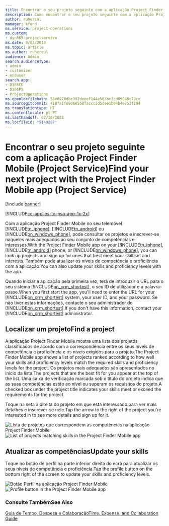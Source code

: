 ```yaml
---
title: Encontrar o seu projeto seguinte com a aplicação Project Finder Mobile
description: Como encontrar o seu projeto seguinte com a aplicação Project Finder Mobile para o Project Service
author: ruhercul
manager: kfend
ms.service: project-operations
ms.custom:
- dyn365-projectservice
ms.date: 8/03/2018
ms.topic: article
ms.author: ruhercul
audience: Admin
search.audienceType:
- admin
- customizer
- enduser
search.app:
- D365CE
- D365PS
- ProjectOperations
ms.openlocfilehash: 58e6970dbe902deeef144e563bcfcd09046c70ce
ms.sourcegitcommit: 418fa1fe9d605b8faccc2d5dee1b04b4e753f194
ms.translationtype: HT
ms.contentlocale: pt-PT
ms.lasthandoff: 02/10/2021
ms.locfileid: "5149287"
---
```

# <a name="find-your-next-project-with-the-project-finder-mobile-app-project-service"></a><span data-ttu-id="c69be-103">Encontrar o seu projeto seguinte com a aplicação Project Finder Mobile (Project Service)</span><span class="sxs-lookup"><span data-stu-id="c69be-103">Find your next project with the Project Finder Mobile app (Project Service)</span></span>

[!include [banner](../includes/psa-now-project-operations.md)]

[!INCLUDE[cc-applies-to-psa-app-1x-2x](../includes/cc-applies-to-psa-app-1x-2x.md)]

<span data-ttu-id="c69be-104">Com a aplicação Project Finder Mobile no seu telemóvel [!INCLUDE[tn_iphone](../includes/tn-iphone.md)], [!INCLUDE[tn_android](../includes/tn-android.md)] ou [!INCLUDE[pn_windows_phone](../includes/pn-windows-phone.md)], pode consultar os projetos e inscrever-se naqueles mais adequados ao seu conjunto de competências e interesses.</span><span class="sxs-lookup"><span data-stu-id="c69be-104">With the Project Finder Mobile app on your [!INCLUDE[tn_iphone](../includes/tn-iphone.md)], [!INCLUDE[tn_android](../includes/tn-android.md)] phone, or [!INCLUDE[pn_windows_phone](../includes/pn-windows-phone.md)], you can look up projects and sign up for ones that best meet your skill set and interests.</span></span> <span data-ttu-id="c69be-105">Também pode atualizar os níveis de competência e proficiência com a aplicação.</span><span class="sxs-lookup"><span data-stu-id="c69be-105">You can also update your skills and proficiency levels with the app.</span></span>  
  
 <span data-ttu-id="c69be-106">Quando iniciar a aplicação pela primeira vez, terá de introduzir o URL para o seu sistema [!INCLUDE[pn_crm_shortest](../includes/pn-crm-shortest.md)], o seu ID de utilizador e a palavra-passe.</span><span class="sxs-lookup"><span data-stu-id="c69be-106">When you first start the app, you'll need to enter the URL for your [!INCLUDE[pn_crm_shortest](../includes/pn-crm-shortest.md)] system, your user ID, and your password.</span></span> <span data-ttu-id="c69be-107">Se não tiver estas informações, contacte o seu administrador do [!INCLUDE[pn_crm_shortest](../includes/pn-crm-shortest.md)].</span><span class="sxs-lookup"><span data-stu-id="c69be-107">If you don't have this information,  contact your [!INCLUDE[pn_crm_shortest](../includes/pn-crm-shortest.md)] administrator.</span></span>  
  
## <a name="find-a-project"></a><span data-ttu-id="c69be-108">Localizar um projeto</span><span class="sxs-lookup"><span data-stu-id="c69be-108">Find a project</span></span>  
 <span data-ttu-id="c69be-109">A aplicação Project Finder Mobile mostra uma lista dos projetos classificados de acordo com a correspondência entre os seus níveis de competência e proficiência e os níveis exigidos para o projeto.</span><span class="sxs-lookup"><span data-stu-id="c69be-109">The Project Finder Mobile app shows a list of projects ranked according to how well your skills and proficiency levels match the required skills and proficiency levels for the project.</span></span> <span data-ttu-id="c69be-110">Os projetos mais adequados são apresentados no início da lista.</span><span class="sxs-lookup"><span data-stu-id="c69be-110">The projects that are the best fit for you appear at the top of the list.</span></span> <span data-ttu-id="c69be-111">Uma caixa de verificação marcada sob o título do projeto indica que as suas competências estão ao nível ou superam os requisitos do projeto.</span><span class="sxs-lookup"><span data-stu-id="c69be-111">A checked box under the project title indicates your skills meet or exceed the requirements for the project.</span></span>  
  
 <span data-ttu-id="c69be-112">Toque na seta à direita do projeto em que está interessado para ver mais detalhes e inscrever-se nele.</span><span class="sxs-lookup"><span data-stu-id="c69be-112">Tap the arrow to the right of the project you're interested in to see more details and sign up for it.</span></span>  
  
 <span data-ttu-id="c69be-113">![Lista de projetos que correspondem às competências na aplicação Project Finder Mobile](../psa/media/project-service-project-finder-list.png "Lista de projetos que correspondem às competências na aplicação Project Finder Mobile")</span><span class="sxs-lookup"><span data-stu-id="c69be-113">![List of projects matching skills in the Project Finder Mobile app](../psa/media/project-service-project-finder-list.png "List of projects matching skills in the Project Finder Mobile app")</span></span>  
  
## <a name="update-your-skills"></a><span data-ttu-id="c69be-114">Atualizar as competências</span><span class="sxs-lookup"><span data-stu-id="c69be-114">Update your skills</span></span>  
 <span data-ttu-id="c69be-115">Toque no botão de perfil na parte inferior direita do ecrã para atualizar os seus níveis de competência e proficiência.</span><span class="sxs-lookup"><span data-stu-id="c69be-115">Tap the profile button on the bottom right of the screen to update your skills and proficiency levels.</span></span>  
  
 <span data-ttu-id="c69be-116">![Botão Perfil na aplicação Project Finder Mobile](../psa/media/project-service-project-finder-profile.png "Botão Perfil na aplicação Project Finder Mobile")</span><span class="sxs-lookup"><span data-stu-id="c69be-116">![Profile button in the Project Finder Mobile app](../psa/media/project-service-project-finder-profile.png "Profile button in the Project Finder Mobile app")</span></span>  
  
### <a name="see-also"></a><span data-ttu-id="c69be-117">Consulte Também</span><span class="sxs-lookup"><span data-stu-id="c69be-117">See Also</span></span>  
 [<span data-ttu-id="c69be-118">Guia de Tempo, Despesa e Colaboração</span><span class="sxs-lookup"><span data-stu-id="c69be-118">Time, Expense, and Collaboration Guide</span></span>](../psa/time-expense-collaboration-guide.md)
